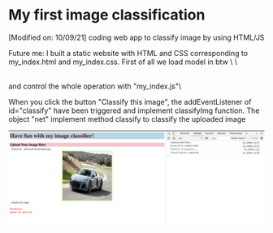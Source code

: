 # My first image classification
[Modified on: 10/09/21]
coding web app to classify image by using HTML/JS

Future me: I built a static website with HTML and CSS corresponding to my_index.html and my_index.css.
First of all we load model in btw <script> tag:
  
  <script src="https://unpkg.com/@tensorflow/tfjs"></script>\ 
  <script src="https://unpkg.com/@tensorflow-models/mobilenet"></script>\
  \
  and control the whole operation with "my_index.js"\ 
  <script src="my_index.js"></script>
  
When you click the button "Classify this image", the addEventListener of id="classify" have been triggered and implement classifyImg function. The object "net" implement method classify to classify the uploaded image
  

![alt text](https://github.com/Elstargo00/my-first-image-classification/blob/master/Screenshot%20example.png)
